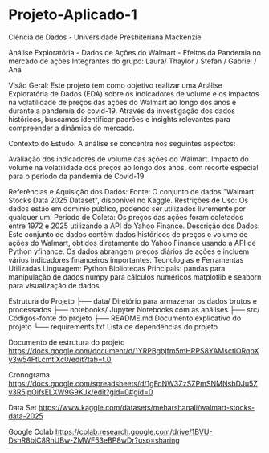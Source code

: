 # Projeto-Aplicado-1
Ciência de Dados - Universidade Presbiteriana Mackenzie 

Análise Exploratória - Dados de Ações do Walmart - Efeitos da Pandemia no mercado de ações
Integrantes do grupo: Laura/ Thaylor / Stefan / Gabriel / Ana

Visão Geral:
Este projeto tem como objetivo realizar uma Análise Exploratória de Dados (EDA) sobre os indicadores de volume e os impactos na volatilidade de preços das ações do Walmart ao longo dos anos e durante a pandemia do covid-19. Através da investigação dos dados históricos, buscamos identificar padrões e insights relevantes para compreender a dinâmica do mercado.

Contexto do Estudo:
A análise se concentra nos seguintes aspectos:

Avaliação dos indicadores de volume das ações do Walmart.
Impacto do volume na volatilidade dos preços ao longo dos anos, com recorte especial para o período da pandemia de Covid-19

Referências e Aquisição dos Dados:
Fonte: O conjunto de dados "Walmart Stocks Data 2025 Dataset", disponível no Kaggle.
Restrições de Uso: Os dados estão em domínio público, podendo ser utilizados livremente por qualquer um.
Período de Coleta: Os preços das ações foram coletados entre 1972 e 2025 utilizando a API do Yahoo Finance.
Descrição dos Dados: Este conjunto de dados contém dados históricos de preços e volume de ações do Walmart, obtidos diretamente do Yahoo Finance usando a API de Python yfinance. Os dados abrangem preços diários de ações e incluem vários indicadores financeiros importantes.
Tecnologias e Ferramentas Utilizadas
Linguagem: Python
Bibliotecas Principais:
pandas para manipulação de dados
numpy para cálculos numéricos
matplotlib e seaborn para visualização de dados

Estrutura do Projeto
├── data/ Diretório para armazenar os dados brutos e processados ├── notebooks/ Jupyter Notebooks com as análises ├── src/ Códigos-fonte do projeto ├── README.md Documento explicativo do projeto └── requirements.txt Lista de dependências do projeto

Documento de estrutura do projeto https://docs.google.com/document/d/1YRPBgbjfm5mHRPS8YAMsctiORqbXy3w54FtLcmtlXc0/edit?tab=t.0

Cronograma https://docs.google.com/spreadsheets/d/1gFoNW3ZzSZPmSNMNsbDJu5Zv3R5ipOifsELXW9G9KJk/edit?gid=0#gid=0

Data Set https://www.kaggle.com/datasets/meharshanali/walmart-stocks-data-2025

Google Colab https://colab.research.google.com/drive/1BVU-DsnR8biC8RhUBw-ZMWF53eBP8wDr?usp=sharing
